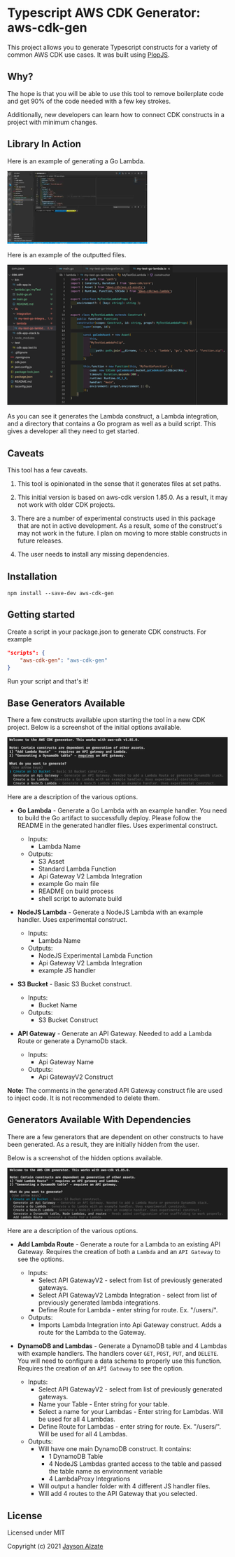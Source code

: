 Typescript AWS CDK Generator: aws-cdk-gen
======

This project allows you to generate Typescript constructs for a variety of common AWS CDK use cases. It was built using [PlopJS](https://plopjs.com/).

Why?
----
The hope is that you will be able to use this tool to remove boilerplate code and get 90% of the code needed with a few key strokes.

 Additionally, new developers can learn how to connect CDK constructs in a project with minimum changes.

Library In Action
----
Here is an example of generating a Go Lambda.

![alt text](https://github.com/alzateja/aws-cdk-gen/blob/main/assets/example-run.gif "Generation in action")

Here is an example of the outputted files.

![alt text](https://github.com/alzateja/aws-cdk-gen/blob/main/assets/generator-output.png "Generator output")

As you can see it generates the Lambda construct, a Lambda integration, and a directory that contains a Go program as well as a build script.  This gives a developer all they need to get started.

Caveats
----
This tool has a few caveats.

1. This tool is opinionated in the sense that it generates files at set paths.

2. This initial version is based on aws-cdk version 1.85.0. As a result, it may not work with older CDK projects.

3. There are a number of experimental constructs used in this package that are not in active development. As a result, some of the construct's may not work in the future. I plan on moving to more stable constructs in future releases.

4. The user needs to install any missing dependencies.

Installation
------------

    npm install --save-dev aws-cdk-gen
Getting started
------

Create a script in your package.json to generate CDK constructs. For example

```json
"scripts": {
    "aws-cdk-gen": "aws-cdk-gen"
}
```

Run your script and that's it!

Base Generators Available
-----
There a few constructs available upon starting the tool in a new CDK project. Below is a screenshot of the initial options available.

![alt text](https://github.com/alzateja/aws-cdk-gen/blob/main/assets/initial-options.png "Initial available options")

Here are a description of the various options.


* **Go Lambda** - Generate a Go Lambda with an example handler. You need to build the Go artifact to successfully deploy. Please follow the README in the generated handler files. Uses experimental construct.
    * Inputs:
        * Lambda Name
    * Outputs:
        * S3 Asset
        * Standard Lambda Function
        * Api Gateway V2 Lambda Integration
        * example Go main file
        * README on build process
        * shell script to automate build

* **NodeJS Lambda** - Generate a NodeJS Lambda with an example handler. Uses experimental construct.
    * Inputs:
        * Lambda Name
    * Outputs:
        * NodeJS Experimental Lambda Function
        * Api Gateway V2 Lambda Integration
        * example JS handler

* **S3 Bucket** - Basic S3 Bucket construct.
   * Inputs:
        * Bucket Name
    * Outputs:
        * S3 Bucket Construct

* **API Gateway** - Generate an API Gateway. Needed to add a Lambda Route or generate a DynamoDb stack.
   * Inputs:
        * Api Gateway Name
    * Outputs:
        * Api GatewayV2 Construct


**Note:** The comments in the generated API Gateway construct file are used to inject code. It is not recommended to delete them.


Generators Available With Dependencies
-----

There are a few generators that are dependent on other constructs to have been generated. As a result, they are initially hidden from the user.

Below is a screenshot of the hidden options available.

![alt text](https://github.com/alzateja/aws-cdk-gen/blob/main/assets/all-options.png "all available options")

Here are a description of the various options.

* **Add Lambda Route** - Generate a route for a Lambda to an existing API Gateway. Requires the creation of both a `Lambda` and an `API Gateway` to see the options.
   * Inputs:
        * Select API GatewayV2 - select from list of previously generated gateways.
        * Select API GatewayV2 Lambda Integration - select from list of previously generated lambda integrations.
        * Define Route for Lambda - enter string for route. Ex. "/users/".
    * Outputs:
        * Imports Lambda Integration into Api Gateway construct. Adds a route for the Lambda to the Gateway.

* **DynamoDB and Lambdas** - Generate a DynamoDB table and 4 Lambdas with example handlers. The handlers cover `GET`, `POST`, `PUT`, and `DELETE`. You will need to configure a data schema to properly use this function. Requires the creation of an `API Gateway` to see the option.
   * Inputs:
        * Select API GatewayV2 - select from list of previously generated gateways.
        * Name your Table - Enter string for your table.
        * Select a name for your Lambdas - Enter string for Lambdas. Will be used for all 4 Lambdas.
        * Define Route for Lambdas - enter string for route. Ex. "/users/". Will be used for all 4 Lambdas.
    * Outputs:
        * Will have one main DynamoDB construct. It contains:
            * 1 DynamoDB Table
            * 4 NodeJS Lambdas granted access to the table and passed the table name as environment variable
            * 4 LambdaProxy Integrations
        * Will output a handler folder with 4 different JS handler files.
        * Will add 4 routes to the API Gateway that you selected.

License
-------

Licensed under MIT

Copyright (c) 2021 [Jayson Alzate](https://github.com//alzateja)
